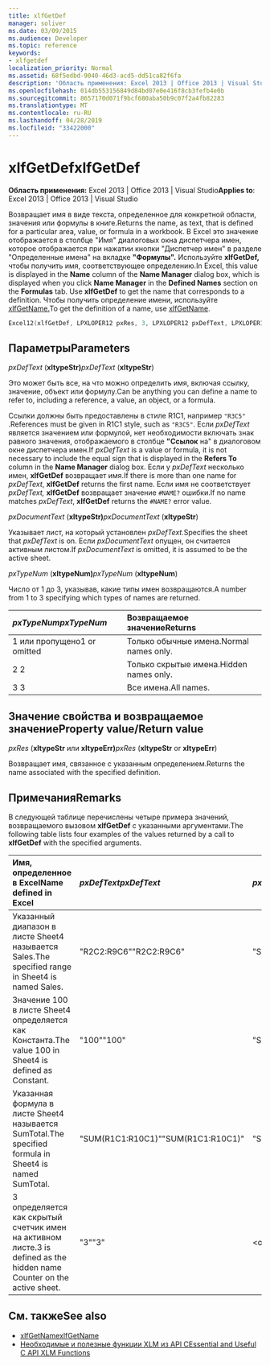 ```yaml
---
title: xlfGetDef
manager: soliver
ms.date: 03/09/2015
ms.audience: Developer
ms.topic: reference
keywords:
- xlfgetdef
localization_priority: Normal
ms.assetid: 68f5edbd-9040-46d3-acd5-dd51ca82f6fa
description: 'Область применения: Excel 2013 | Office 2013 | Visual Studio'
ms.openlocfilehash: 014db553156849d84bd07e0e416f8cb3fefb4e0b
ms.sourcegitcommit: 8657170d071f9bcf680aba50b9c07f2a4fb82283
ms.translationtype: MT
ms.contentlocale: ru-RU
ms.lasthandoff: 04/28/2019
ms.locfileid: "33422000"
---
```

# <a name="xlfgetdef"></a><span data-ttu-id="94b9a-104">xlfGetDef</span><span class="sxs-lookup"><span data-stu-id="94b9a-104">xlfGetDef</span></span>

<span data-ttu-id="94b9a-105">**Область применения:** Excel 2013 | Office 2013 | Visual Studio</span><span class="sxs-lookup"><span data-stu-id="94b9a-105">**Applies to**: Excel 2013 | Office 2013 | Visual Studio</span></span> 
  
<span data-ttu-id="94b9a-106">Возвращает имя в виде текста, определенное для конкретной области, значения или формулы в книге.</span><span class="sxs-lookup"><span data-stu-id="94b9a-106">Returns the name, as text, that is defined for a particular area, value, or formula in a workbook.</span></span> <span data-ttu-id="94b9a-107">В Excel это значение отображается в столбце  "Имя" диалоговых окна диспетчера  имен, которое  отображается при нажатии кнопки "Диспетчер имен" в разделе "Определенные имена" на вкладке **"Формулы".**  Используйте **xlfGetDef,** чтобы получить имя, соответствующее определению.</span><span class="sxs-lookup"><span data-stu-id="94b9a-107">In Excel, this value is displayed in the **Name** column of the **Name Manager** dialog box, which is displayed when you click **Name Manager** in the **Defined Names** section on the **Formulas** tab. Use **xlfGetDef** to get the name that corresponds to a definition.</span></span> <span data-ttu-id="94b9a-108">Чтобы получить определение имени, используйте [xlfGetName.](xlfgetname.md)</span><span class="sxs-lookup"><span data-stu-id="94b9a-108">To get the definition of a name, use [xlfGetName](xlfgetname.md).</span></span>
  
```cpp
Excel12(xlfGetDef, LPXLOPER12 pxRes, 3, LPXLOPER12 pxDefText, LPXLOPER12 pxDocumentText, LPXLOPER12 pxTypeNum);
```

## <a name="parameters"></a><span data-ttu-id="94b9a-109">Параметры</span><span class="sxs-lookup"><span data-stu-id="94b9a-109">Parameters</span></span>

<span data-ttu-id="94b9a-110">_pxDefText_ (**xltypeStr)**</span><span class="sxs-lookup"><span data-stu-id="94b9a-110">_pxDefText_ (**xltypeStr**)</span></span>
  
<span data-ttu-id="94b9a-111">Это может быть все, на что можно определить имя, включая ссылку, значение, объект или формулу.</span><span class="sxs-lookup"><span data-stu-id="94b9a-111">Can be anything you can define a name to refer to, including a reference, a value, an object, or a formula.</span></span>
  
<span data-ttu-id="94b9a-112">Ссылки должны быть предоставлены в стиле R1C1, например  `"R3C5"` .</span><span class="sxs-lookup"><span data-stu-id="94b9a-112">References must be given in R1C1 style, such as  `"R3C5"`.</span></span> <span data-ttu-id="94b9a-113">Если _pxDefText_ является значением или формулой, нет необходимости включать знак равного значения,  отображаемого в столбце **"Ссылок** на" в диалоговом окне диспетчера имен.</span><span class="sxs-lookup"><span data-stu-id="94b9a-113">If  _pxDefText_ is a value or formula, it is not necessary to include the equal sign that is displayed in the **Refers To** column in the **Name Manager** dialog box.</span></span> <span data-ttu-id="94b9a-114">Если у  _pxDefText_ несколько имен, **xlfGetDef** возвращает имя.</span><span class="sxs-lookup"><span data-stu-id="94b9a-114">If there is more than one name for  _pxDefText_, **xlfGetDef** returns the first name.</span></span> <span data-ttu-id="94b9a-115">Если имя не соответствует  _pxDefText,_ **xlfGetDef** возвращает значение  `#NAME?` ошибки.</span><span class="sxs-lookup"><span data-stu-id="94b9a-115">If no name matches  _pxDefText_, **xlfGetDef** returns the  `#NAME?` error value.</span></span> 
  
<span data-ttu-id="94b9a-116">_pxDocumentText_ (**xltypeStr)**</span><span class="sxs-lookup"><span data-stu-id="94b9a-116">_pxDocumentText_ (**xltypeStr**)</span></span>
  
<span data-ttu-id="94b9a-117">Указывает лист, на который установлен _pxDefText._</span><span class="sxs-lookup"><span data-stu-id="94b9a-117">Specifies the sheet that  _pxDefText_ is on.</span></span> <span data-ttu-id="94b9a-118">Если  _pxDocumentText_ опущен, он считается активным листом.</span><span class="sxs-lookup"><span data-stu-id="94b9a-118">If  _pxDocumentText_ is omitted, it is assumed to be the active sheet.</span></span> 
  
<span data-ttu-id="94b9a-119">_pxTypeNum_ (**xltypeNum)**</span><span class="sxs-lookup"><span data-stu-id="94b9a-119">_pxTypeNum_ (**xltypeNum**)</span></span>
  
<span data-ttu-id="94b9a-120">Число от 1 до 3, указывав, какие типы имен возвращаются.</span><span class="sxs-lookup"><span data-stu-id="94b9a-120">A number from 1 to 3 specifying which types of names are returned.</span></span>
  
|<span data-ttu-id="94b9a-121">**_pxTypeNum_**</span><span class="sxs-lookup"><span data-stu-id="94b9a-121">**_pxTypeNum_**</span></span>|<span data-ttu-id="94b9a-122">**Возвращаемое значение**</span><span class="sxs-lookup"><span data-stu-id="94b9a-122">**Returns**</span></span>|
|:-----|:-----|
|<span data-ttu-id="94b9a-123">1 или пропущено</span><span class="sxs-lookup"><span data-stu-id="94b9a-123">1 or omitted</span></span>  <br/> |<span data-ttu-id="94b9a-124">Только обычные имена.</span><span class="sxs-lookup"><span data-stu-id="94b9a-124">Normal names only.</span></span>  <br/> |
|<span data-ttu-id="94b9a-125">2 </span><span class="sxs-lookup"><span data-stu-id="94b9a-125">2</span></span>  <br/> |<span data-ttu-id="94b9a-126">Только скрытые имена.</span><span class="sxs-lookup"><span data-stu-id="94b9a-126">Hidden names only.</span></span>  <br/> |
|<span data-ttu-id="94b9a-127">3 </span><span class="sxs-lookup"><span data-stu-id="94b9a-127">3</span></span>  <br/> |<span data-ttu-id="94b9a-128">Все имена.</span><span class="sxs-lookup"><span data-stu-id="94b9a-128">All names.</span></span>  <br/> |
   
## <a name="property-valuereturn-value"></a><span data-ttu-id="94b9a-129">Значение свойства и возвращаемое значение</span><span class="sxs-lookup"><span data-stu-id="94b9a-129">Property value/Return value</span></span>

 <span data-ttu-id="94b9a-130">_pxRes_ (**xltypeStr** или **xltypeErr)**</span><span class="sxs-lookup"><span data-stu-id="94b9a-130">_pxRes_ (**xltypeStr** or **xltypeErr**)</span></span>
  
<span data-ttu-id="94b9a-131">Возвращает имя, связанное с указанным определением.</span><span class="sxs-lookup"><span data-stu-id="94b9a-131">Returns the name associated with the specified definition.</span></span>
  
## <a name="remarks"></a><span data-ttu-id="94b9a-132">Примечания</span><span class="sxs-lookup"><span data-stu-id="94b9a-132">Remarks</span></span>

<span data-ttu-id="94b9a-133">В следующей таблице перечислены четыре примера значений, возвращаемого вызовом **xlfGetDef** с указанными аргументами.</span><span class="sxs-lookup"><span data-stu-id="94b9a-133">The following table lists four examples of the values returned by a call to **xlfGetDef** with the specified arguments.</span></span> 
  
|<span data-ttu-id="94b9a-134">**Имя, определенное в Excel**</span><span class="sxs-lookup"><span data-stu-id="94b9a-134">**Name defined in Excel**</span></span>|<span data-ttu-id="94b9a-135">**_pxDefText_**</span><span class="sxs-lookup"><span data-stu-id="94b9a-135">**_pxDefText_**</span></span>|<span data-ttu-id="94b9a-136">**_pxDocumentText_**</span><span class="sxs-lookup"><span data-stu-id="94b9a-136">**_pxDocumentText_**</span></span>|<span data-ttu-id="94b9a-137">**_pxTypeNum_**</span><span class="sxs-lookup"><span data-stu-id="94b9a-137">**_pxTypeNum_**</span></span>|<span data-ttu-id="94b9a-138">**Возвращаемая величина**</span><span class="sxs-lookup"><span data-stu-id="94b9a-138">**Value Returned**</span></span>|
|:-----|:-----|:-----|:-----|:-----|
|<span data-ttu-id="94b9a-139">Указанный диапазон в листе Sheet4 называется Sales.</span><span class="sxs-lookup"><span data-stu-id="94b9a-139">The specified range in Sheet4 is named Sales.</span></span>  <br/> |<span data-ttu-id="94b9a-140">"R2C2:R9C6"</span><span class="sxs-lookup"><span data-stu-id="94b9a-140">"R2C2:R9C6"</span></span>  <br/> |<span data-ttu-id="94b9a-141">"Sheet4"</span><span class="sxs-lookup"><span data-stu-id="94b9a-141">"Sheet4"</span></span>  <br/> |<span data-ttu-id="94b9a-142">\<опущен\></span><span class="sxs-lookup"><span data-stu-id="94b9a-142">\<omitted\></span></span>  <br/> |<span data-ttu-id="94b9a-143">"Sales" (Продажи)</span><span class="sxs-lookup"><span data-stu-id="94b9a-143">"Sales"</span></span>  <br/> |
|<span data-ttu-id="94b9a-144">Значение 100 в листе Sheet4 определяется как Константа.</span><span class="sxs-lookup"><span data-stu-id="94b9a-144">The value 100 in Sheet4 is defined as Constant.</span></span>  <br/> |<span data-ttu-id="94b9a-145">"100"</span><span class="sxs-lookup"><span data-stu-id="94b9a-145">"100"</span></span>  <br/> |<span data-ttu-id="94b9a-146">"Sheet4"</span><span class="sxs-lookup"><span data-stu-id="94b9a-146">"Sheet4"</span></span>  <br/> |<span data-ttu-id="94b9a-147">\<опущен\></span><span class="sxs-lookup"><span data-stu-id="94b9a-147">\<omitted\></span></span>  <br/> |<span data-ttu-id="94b9a-148">"Constant"</span><span class="sxs-lookup"><span data-stu-id="94b9a-148">"Constant"</span></span>  <br/> |
|<span data-ttu-id="94b9a-149">Указанная формула в листе Sheet4 называется SumTotal.</span><span class="sxs-lookup"><span data-stu-id="94b9a-149">The specified formula in Sheet4 is named SumTotal.</span></span>  <br/> |<span data-ttu-id="94b9a-150">"SUM(R1C1:R10C1)"</span><span class="sxs-lookup"><span data-stu-id="94b9a-150">"SUM(R1C1:R10C1)"</span></span>  <br/> |<span data-ttu-id="94b9a-151">"Sheet4"</span><span class="sxs-lookup"><span data-stu-id="94b9a-151">"Sheet4"</span></span>  <br/> |<span data-ttu-id="94b9a-152">\<опущен\></span><span class="sxs-lookup"><span data-stu-id="94b9a-152">\<omitted\></span></span>  <br/> |<span data-ttu-id="94b9a-153">"SumTotal"</span><span class="sxs-lookup"><span data-stu-id="94b9a-153">"SumTotal"</span></span>  <br/> |
|<span data-ttu-id="94b9a-154">3 определяется как скрытый счетчик имен на активном листе.</span><span class="sxs-lookup"><span data-stu-id="94b9a-154">3 is defined as the hidden name Counter on the active sheet.</span></span>  <br/> |<span data-ttu-id="94b9a-155">"3"</span><span class="sxs-lookup"><span data-stu-id="94b9a-155">"3"</span></span>  <br/> |<span data-ttu-id="94b9a-156">\<опущен\></span><span class="sxs-lookup"><span data-stu-id="94b9a-156">\<omitted\></span></span>  <br/> |<span data-ttu-id="94b9a-157">2 </span><span class="sxs-lookup"><span data-stu-id="94b9a-157">2</span></span>  <br/> |<span data-ttu-id="94b9a-158">"Counter"</span><span class="sxs-lookup"><span data-stu-id="94b9a-158">"Counter"</span></span>  <br/> |
   
## <a name="see-also"></a><span data-ttu-id="94b9a-159">См. также</span><span class="sxs-lookup"><span data-stu-id="94b9a-159">See also</span></span>

- [<span data-ttu-id="94b9a-160">xlfGetName</span><span class="sxs-lookup"><span data-stu-id="94b9a-160">xlfGetName</span></span>](xlfgetname.md)
- [<span data-ttu-id="94b9a-161">Необходимые и полезные функции XLM из API C</span><span class="sxs-lookup"><span data-stu-id="94b9a-161">Essential and Useful C API XLM Functions</span></span>](essential-and-useful-c-api-xlm-functions.md)

